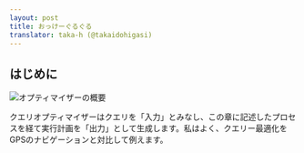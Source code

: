 ```yaml
---
layout: post
title: おっけーぐるぐる
translator: taka-h (@takaidohigasi)
---
```


## はじめに

![オプティマイザーの概要](http://www.unofficialmysqlguide.com/_images/optimizer-overview.png)

クエリオプティマイザーはクエリを「入力」とみなし、この章に記述したプロセスを経て実行計画を「出力」として生成します。私はよく、クエリー最適化をGPSのナビゲーションと対比して例えます。
